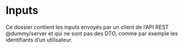 # Inputs

Ce dossier contient les inputs envoyés par un client de l’API REST @dummy/server et qui ne sont pas des DTO, comme par exemple les identifiants d’un utilisateur.

